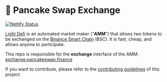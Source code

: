 # 🥞 Pancake Swap Exchange

[![Netlify Status](https://api.netlify.com/api/v1/badges/c6ef7e73-4a84-410d-83b0-b89326787dff/deploy-status)](https://app.netlify.com/sites/swap-master/deploys)

[Light Defi](https://pancakeswap.finance/) is an automated market maker (“**AMM**”) that allows two tokens to be exchanged on the [Binance Smart Chain](https://www.binance.org/en/smartChain) (BSC). It is fast, cheap, and allows anyone to participate.

This repo is responsible for the **exchange** interface of the AMM: [exchange.pancakeswap.finance](https://exchange.pancakeswap.finance/)

If you want to contribute, please refer to the [contributing guidelines](./CONTRIBUTING.md) of this project.
